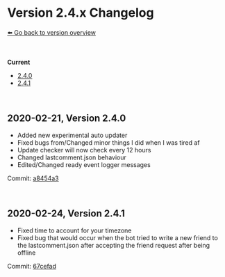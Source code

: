 # Version 2.4.x Changelog
[⬅️ Go back to version overview](../version_changelogs.md)

&nbsp;

**Current**  
- [2.4.0](#2.4.0)
- [2.4.1](#2.4.1)
  
&nbsp;

<a id="2.4.0"></a>

## **2020-02-21, Version 2.4.0**
- Added new experimental auto updater
- Fixed bugs from/Changed minor things I did when I was tired af
- Update checker will now check every 12 hours
- Changed lastcomment.json behaviour
- Edited/Changed ready event logger messages

Commit: [a8454a3](https://github.com/HerrEurobeat/steam-comment-service-bot/commit/a8454a3)

&nbsp;

<a id="2.4.1"></a>

## **2020-02-24, Version 2.4.1**
- Fixed time to account for your timezone
- Fixed bug that would occur when the bot tried to write a new friend to the lastcomment.json after accepting the friend request after being offline

Commit: [67cefad](https://github.com/HerrEurobeat/steam-comment-service-bot/commit/67cefad)